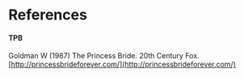 # References

#### TPB

Goldman W (1987) The Princess Bride. 20th Century Fox. [http://princessbrideforever.com/](http://princessbrideforever.com/)
